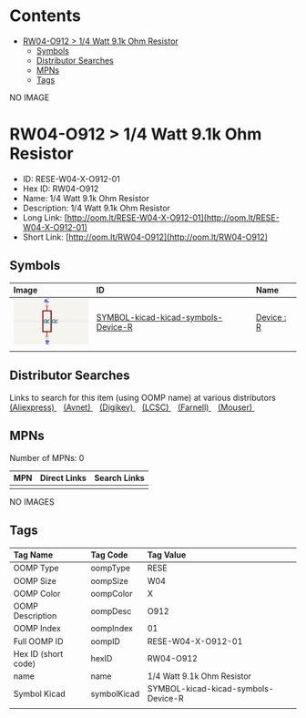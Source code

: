 



Contents
========

* [RW04-O912 > 1/4 Watt 9.1k Ohm Resistor](#rw04-o912--14-watt-91k-ohm-resistor)
	* [Symbols](#symbols)
	* [Distributor Searches](#distributor-searches)
	* [MPNs](#mpns)
	* [Tags](#tags)
  
NO IMAGE  
# RW04-O912 > 1/4 Watt 9.1k Ohm Resistor

- ID: RESE-W04-X-O912-01
- Hex ID: RW04-O912
- Name: 1/4 Watt 9.1k Ohm Resistor
- Description: 1/4 Watt 9.1k Ohm Resistor
- Long Link: [http://oom.lt/RESE-W04-X-O912-01](http://oom.lt/RESE-W04-X-O912-01)
- Short Link: [http://oom.lt/RW04-O912](http://oom.lt/RW04-O912)

## Symbols
  

|Image|ID|Name|
| :--- | :--- | :--- |
|[![](https://raw.githubusercontent.com/oomlout/oomlout_OOMP_eda_V2/main/SYMBOL/kicad/kicad-symbols/Device/R/image_140.png)](https://github.com/oomlout/oomlout_OOMP_eda_V2/tree/main/SYMBOL/kicad/kicad-symbols/Device/R/)|[SYMBOL-kicad-kicad-symbols-Device-R](https://github.com/oomlout/oomlout_OOMP_eda_V2/tree/main/SYMBOL/kicad/kicad-symbols/Device/R/)|[Device : R](https://github.com/oomlout/oomlout_OOMP_eda_V2/tree/main/SYMBOL/kicad/kicad-symbols/Device/R/)|
||||

## Distributor Searches
  
Links to search for this item (using OOMP name) at various distributors  
[(Aliexpress) ](https://www.aliexpress.com/wholesale?SearchText=11171/4+Watt+9.1k+Ohm+Resistor)&nbsp;&nbsp;&nbsp;[(Avnet) ](https://www.avnet.com/shop/us/search/1/4+Watt+9.1k+Ohm+Resistor)&nbsp;&nbsp;&nbsp;[(Digikey) ](https://www.digikey.co.uk/en/products/result?s=1/4+Watt+9.1k+Ohm+Resistor)&nbsp;&nbsp;&nbsp;[(LCSC) ](https://www.lcsc.com/search?q=1/4+Watt+9.1k+Ohm+Resistor)&nbsp;&nbsp;&nbsp;[(Farnell) ](https://uk.farnell.com/search?st=1/4+Watt+9.1k+Ohm+Resistor)&nbsp;&nbsp;&nbsp;[(Mouser) ](https://www.mouser.com/c/?q=1/4+Watt+9.1k+Ohm+Resistor)&nbsp;&nbsp;&nbsp;
## MPNs
  
Number of MPNs: 0  

|MPN|Direct Links|Search Links|
| :--- | :--- | :--- |
||||
  
NO IMAGES  
## Tags
  

|Tag Name|Tag Code|Tag Value|
| :--- | :--- | :--- |
|OOMP Type|oompType|RESE|
|OOMP Size|oompSize|W04|
|OOMP Color|oompColor|X|
|OOMP Description|oompDesc|O912|
|OOMP Index|oompIndex|01|
|Full OOMP ID|oompID|RESE-W04-X-O912-01|
|Hex ID (short code)|hexID|RW04-O912|
|name|name|1/4 Watt 9.1k Ohm Resistor|
|Symbol Kicad|symbolKicad|SYMBOL-kicad-kicad-symbols-Device-R|
||||

